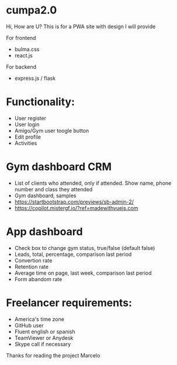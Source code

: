 # cumpa2.0

Hi,
How are U?
This is for a PWA site with design I will provide

For frontend
- bulma.css
- react.js

For backend
- express.js / flask

# Functionality:
- User register
- User login
- Amigo/Gym user toogle button
- Edit profile
- Activities

# Gym dashboard CRM
- List of clients who attended, only if attended. Show name, phone number and class they attended
- Gym dashboard, samples
- https://startbootstrap.com/previews/sb-admin-2/
- https://copilot.mistergf.io/?ref=madewithvuejs.com

# App dashboard
- Check box to change gym status, true/false (default false)
- Leads, total, percentage, comparison last period
- Convertion rate
- Retention rate
- Average time on page, last week, comparison last period
- Form abandom rate

# Freelancer requirements:
- America's time zone
- GitHub user
- Fluent english or spanish
- TeamViewer or Anydesk
- Skype call if necessary

Thanks for reading the project
Marcelo
